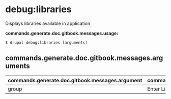# debug:libraries
Displays libraries available in application

**commands.generate.doc.gitbook.messages.usage:**
```
$ drupal debug:libraries [arguments]
```

## commands.generate.doc.gitbook.messages.arguments
commands.generate.doc.gitbook.messages.argument | commands.generate.doc.gitbook.messages.details
---------|-------------
group | Enter Libraries Name
